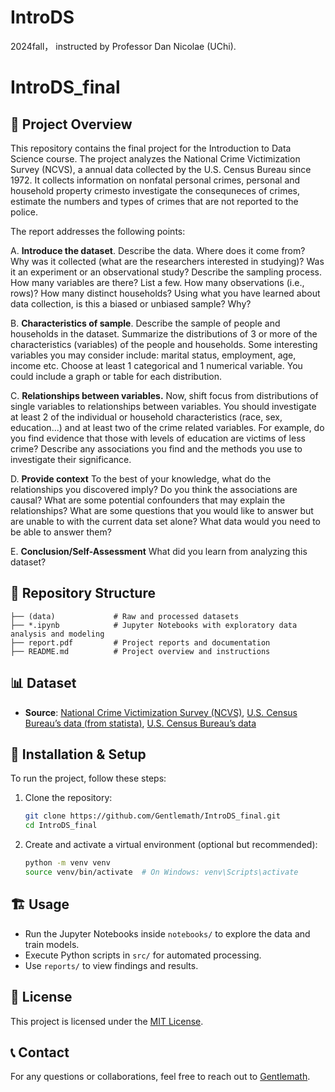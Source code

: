 # IntroDS
2024fall， instructed by Professor Dan Nicolae (UChi).

# IntroDS_final

## 📌 Project Overview
This repository contains the final project for the Introduction to Data Science course. The project analyzes the National Crime Victimization Survey (NCVS), a annual data collected by the U.S. Census Bureau since 1972. It collects information on nonfatal personal crimes, personal and household property crimesto investigate the consequneces of crimes, estimate the numbers and types of crimes that are not reported to the police.

The report addresses the following points:

A.  **Introduce the dataset**.  Describe the data. Where does it come from? Why was it collected (what are the researchers interested in studying)? Was it an experiment or an observational study? Describe the sampling process. How many variables are there? List a few. How many observations (i.e., rows)? How many distinct households? Using what you have learned about data collection, is this a biased or unbiased sample? Why?

B.  **Characteristics of sample**. Describe the sample of people and households in the dataset.  Summarize the distributions of 3 or more of the characteristics (variables) of the people and households.  Some interesting variables you may consider include: marital status, employment, age, income etc. Choose at least 1 categorical and 1 numerical variable. You could include a graph or table for each distribution. 

C. **Relationships between variables.**  Now, shift focus from distributions of single variables to relationships between variables. You should investigate at least 2 of the individual or household characteristics (race, sex, education...) and at least two of the crime related variables.  For example, do you find evidence that those with levels of education are victims of less crime?  Describe any associations you find and the methods you use to investigate their significance. 

D. **Provide context**  To the best of your knowledge, what do the relationships you discovered imply? Do you think the associations are causal? What are some potential confounders that may explain the relationships?  What are some questions that you would like to answer but are unable to with the current data set alone?  What data would you need to be able to answer them?

E. **Conclusion/Self-Assessment** What did you learn from analyzing this dataset?

## 📁 Repository Structure
```
├── (data)             # Raw and processed datasets
├── *.ipynb            # Jupyter Notebooks with exploratory data analysis and modeling 
├── report.pdf         # Project reports and documentation
├── README.md          # Project overview and instructions
```

## 📊 Dataset
- **Source**: [National Crime Victimization Survey (NCVS)](https://www.icpsr.umich.edu/web/NACJD/studies/38090/summary), [U.S. Census Bureau’s data (from statista)](https://www.statista.com/statistics/758502/percentage-distribution-of-household-income-in-the-us/), [U.S. Census Bureau’s data](https://www.census.gov/data/tables/2023/dec/2020-census-demographic-profile.html)

## 🚀 Installation & Setup
To run the project, follow these steps:
1. Clone the repository:
   ```sh
   git clone https://github.com/Gentlemath/IntroDS_final.git
   cd IntroDS_final
   ```
2. Create and activate a virtual environment (optional but recommended):
   ```sh
   python -m venv venv
   source venv/bin/activate  # On Windows: venv\Scripts\activate
   ```

## 🏗️ Usage
- Run the Jupyter Notebooks inside `notebooks/` to explore the data and train models.
- Execute Python scripts in `src/` for automated processing.
- Use `reports/` to view findings and results.

## 📜 License
This project is licensed under the [MIT License](LICENSE).

## 📞 Contact
For any questions or collaborations, feel free to reach out to [Gentlemath](https://github.com/Gentlemath).


